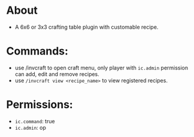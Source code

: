 # About

* A 6x6 or 3x3 crafting table plugin with customable recipe.

# Commands:

* use /invcraft to open craft menu, only player with `ic.admin` permission can add, edit and remove recipes.
* use `/invcraft view <recipe_name>` to view registered recipes.
# Permissions:

* `ic.command`: true
* `ic.admin`: op
